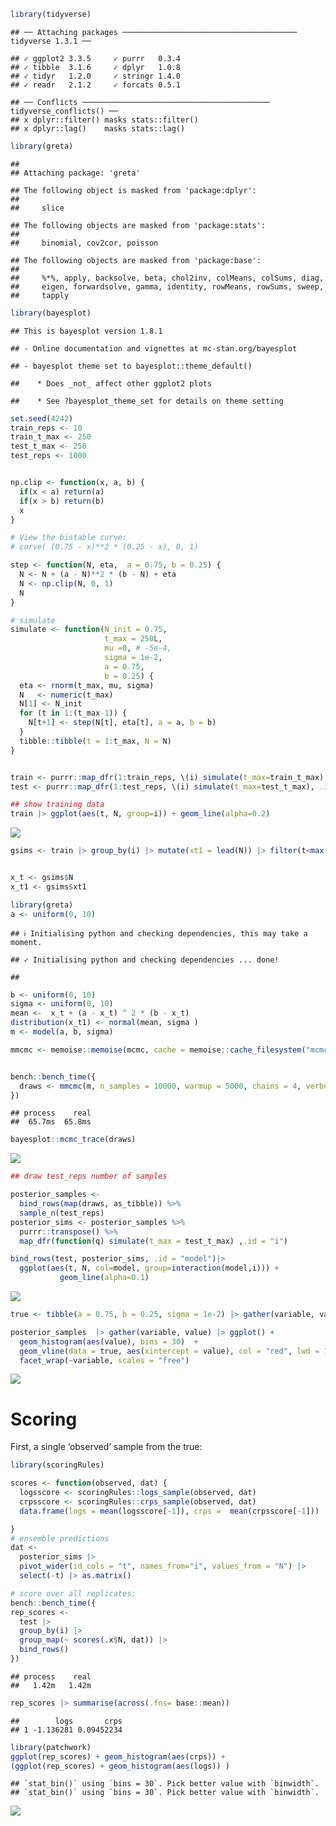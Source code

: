 
``` r
library(tidyverse)
```

    ## ── Attaching packages ─────────────────────────────────────── tidyverse 1.3.1 ──

    ## ✓ ggplot2 3.3.5     ✓ purrr   0.3.4
    ## ✓ tibble  3.1.6     ✓ dplyr   1.0.8
    ## ✓ tidyr   1.2.0     ✓ stringr 1.4.0
    ## ✓ readr   2.1.2     ✓ forcats 0.5.1

    ## ── Conflicts ────────────────────────────────────────── tidyverse_conflicts() ──
    ## x dplyr::filter() masks stats::filter()
    ## x dplyr::lag()    masks stats::lag()

``` r
library(greta)
```

    ## 
    ## Attaching package: 'greta'

    ## The following object is masked from 'package:dplyr':
    ## 
    ##     slice

    ## The following objects are masked from 'package:stats':
    ## 
    ##     binomial, cov2cor, poisson

    ## The following objects are masked from 'package:base':
    ## 
    ##     %*%, apply, backsolve, beta, chol2inv, colMeans, colSums, diag,
    ##     eigen, forwardsolve, gamma, identity, rowMeans, rowSums, sweep,
    ##     tapply

``` r
library(bayesplot)
```

    ## This is bayesplot version 1.8.1

    ## - Online documentation and vignettes at mc-stan.org/bayesplot

    ## - bayesplot theme set to bayesplot::theme_default()

    ##    * Does _not_ affect other ggplot2 plots

    ##    * See ?bayesplot_theme_set for details on theme setting

``` r
set.seed(4242)
train_reps <- 10
train_t_max <- 250
test_t_max <- 250
test_reps <- 1000


np.clip <- function(x, a, b) {
  if(x < a) return(a)
  if(x > b) return(b)
  x
}
```

``` r
# View the bistable curve: 
# curve( (0.75 - x)**2 * (0.25 - x), 0, 1)

step <- function(N, eta,  a = 0.75, b = 0.25) {
  N <- N + (a - N)**2 * (b - N) + eta
  N <- np.clip(N, 0, 1)
  N
}

# simulate
simulate <- function(N_init = 0.75,
                     t_max = 250L,
                     mu =0, # -5e-4,
                     sigma = 1e-2,
                     a = 0.75, 
                     b = 0.25) {
  eta <- rnorm(t_max, mu, sigma)
  N   <- numeric(t_max)
  N[1] <- N_init
  for (t in 1:(t_max-1)) {
    N[t+1] <- step(N[t], eta[t], a = a, b = b)
  }
  tibble::tibble(t = 1:t_max, N = N)
}


train <- purrr::map_dfr(1:train_reps, \(i) simulate(t_max=train_t_max), .id = "i")
test <- purrr::map_dfr(1:test_reps, \(i) simulate(t_max=test_t_max), .id = "i")

## show training data
train |> ggplot(aes(t, N, group=i)) + geom_line(alpha=0.2)
```

![](mcmc_files/figure-gfm/unnamed-chunk-2-1.png)<!-- -->

``` r
gsims <- train |> group_by(i) |> mutate(xt1 = lead(N)) |> filter(t<max(t))


x_t <- gsims$N
x_t1 <- gsims$xt1

library(greta)
a <- uniform(0, 10)
```

    ## ℹ Initialising python and checking dependencies, this may take a moment.

    ## ✓ Initialising python and checking dependencies ... done!

    ## 

``` r
b <- uniform(0, 10)
sigma <- uniform(0, 10)
mean <-  x_t + (a - x_t) ^ 2 * (b - x_t)
distribution(x_t1) <- normal(mean, sigma )
m <- model(a, b, sigma)
```

``` r
mmcmc <- memoise::memoise(mcmc, cache = memoise::cache_filesystem("mcmc_cache"))


bench::bench_time({                 
  draws <- mmcmc(m, n_samples = 10000, warmup = 5000, chains = 4, verbose = FALSE)
})
```

    ## process    real 
    ##  65.7ms  65.8ms

``` r
bayesplot::mcmc_trace(draws)
```

![](mcmc_files/figure-gfm/unnamed-chunk-5-1.png)<!-- -->

``` r
## draw test_reps number of samples

posterior_samples <- 
  bind_rows(map(draws, as_tibble)) %>% 
  sample_n(test_reps)
posterior_sims <- posterior_samples %>%
  purrr::transpose() %>%
  map_dfr(function(q) simulate(t_max = test_t_max) ,.id = "i")

bind_rows(test, posterior_sims, .id = "model")|> 
  ggplot(aes(t, N, col=model, group=interaction(model,i))) +
           geom_line(alpha=0.1)
```

![](mcmc_files/figure-gfm/unnamed-chunk-6-1.png)<!-- -->

``` r
true <- tibble(a = 0.75, b = 0.25, sigma = 1e-2) |> gather(variable, value)

posterior_samples  |> gather(variable, value) |> ggplot() + 
  geom_histogram(aes(value), bins = 30)  +
  geom_vline(data = true, aes(xintercept = value), col = "red", lwd = 1) + 
  facet_wrap(~variable, scales = "free")
```

![](mcmc_files/figure-gfm/unnamed-chunk-7-1.png)<!-- -->

# Scoring

First, a single ‘observed’ sample from the true:

``` r
library(scoringRules)

scores <- function(observed, dat) {
  logsscore <- scoringRules::logs_sample(observed, dat)
  crpsscore <- scoringRules::crps_sample(observed, dat)
  data.frame(logs = mean(logsscore[-1]), crps =  mean(crpsscore[-1]))

}
# ensemble predictions
dat <- 
  posterior_sims |> 
  pivot_wider(id_cols = "t", names_from="i", values_from = "N") |> 
  select(-t) |> as.matrix()
```

``` r
# score over all replicates:
bench::bench_time({
rep_scores <- 
  test |> 
  group_by(i) |> 
  group_map(~ scores(.x$N, dat)) |> 
  bind_rows()
})
```

    ## process    real 
    ##   1.42m   1.42m

``` r
rep_scores |> summarise(across(.fns= base::mean))
```

    ##        logs       crps
    ## 1 -1.136281 0.09452234

``` r
library(patchwork)
ggplot(rep_scores) + geom_histogram(aes(crps)) + 
(ggplot(rep_scores) + geom_histogram(aes(logs)) )
```

    ## `stat_bin()` using `bins = 30`. Pick better value with `binwidth`.
    ## `stat_bin()` using `bins = 30`. Pick better value with `binwidth`.

![](mcmc_files/figure-gfm/unnamed-chunk-10-1.png)<!-- -->
